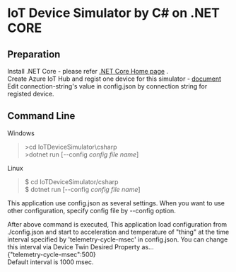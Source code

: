 # IoT Device Simulator by C# on .NET CORE 
## Preparation 
Install .NET Core - please refer [.NET Core Home page](https://www.microsoft.com/net/learn/get-started/windows) .  
Create Azure IoT Hub and regist one device for this simulator - [document](https://docs.microsoft.com/azure/iot-hub/quickstart-send-telemetry-dotnet#create-an-iot-hub) 
Edit connection-string's value in config.json by connection string for registed device. 

## Command Line 
Windows 
> \>cd IoTDeviceSimulator\csharp  
> \>dotnet run [--config <i>config file name</i>]  

Linux  
> $ cd IoTDeviceSimulator/csharp  
> $ dotnet run [--config <i>config file name</i>]  

This application use config.json as several settings. When you want to use other configuration, specify config file by --config option. 

After above command is executed, This application load configuration from ./config.json and start to acceleration and temperature of "thing" at the time interval specified by 'telemetry-cycle-msec' in config.json.
You can change this interval via Device Twin Desired Property as...  
{"telemetry-cycle-msec":500}  
Default interval is 1000 msec. 
